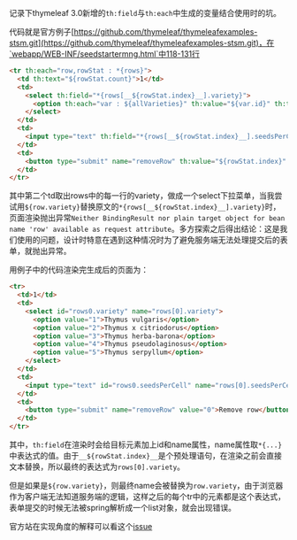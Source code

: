 <!-- 
.. title: thymeleaf的坑一记
.. slug: thymeleafde-keng-yi-ji
.. date: 2016-05-31 08:37:04 UTC+08:00
.. tags: 
.. category: 
.. link: 
.. description: 
.. type: text
-->

记录下thymeleaf 3.0新增的`th:field`与`th:each`中生成的变量结合使用时的坑。

代码就是官方例子[https://github.com/thymeleaf/thymeleafexamples-stsm.git](https://github.com/thymeleaf/thymeleafexamples-stsm.git)，在`webapp/WEB-INF/seedstartermng.html`中118-131行

```html
<tr th:each="row,rowStat : *{rows}">
  <td th:text="${rowStat.count}">1</td>
  <td>
    <select th:field="*{rows[__${rowStat.index}__].variety}">
      <option th:each="var : ${allVarieties}" th:value="${var.id}" th:text="${var.name}">Thymus Thymi</option>
    </select>
  </td>
  <td>
    <input type="text" th:field="*{rows[__${rowStat.index}__].seedsPerCell}" th:errorclass="fieldError" />
  </td>
  <td>
    <button type="submit" name="removeRow" th:value="${rowStat.index}" th:text="#{seedstarter.row.remove}">Remove row</button>
  </td>
</tr>
```

其中第二个td取出rows中的每一行的variety，做成一个select下拉菜单，当我尝试用`${row.variety}`替换原文的`*{rows[__${rowStat.index}__].variety}`时，页面渲染抛出异常`Neither BindingResult nor plain target object for bean name 'row' available as request attribute`。多方探索之后得出结论：这是我们使用的问题，设计时特意在遇到这种情况时为了避免服务端无法处理提交后的表单，就抛出异常。

用例子中的代码渲染完生成后的页面为：

```html
<tr>
  <td>1</td>
  <td>
    <select id="rows0.variety" name="rows[0].variety">
      <option value="1">Thymus vulgaris</option>
      <option value="2">Thymus x citriodorus</option>
      <option value="3">Thymus herba-barona</option>
      <option value="4">Thymus pseudolaginosus</option>
      <option value="5">Thymus serpyllum</option>
    </select>
  </td>
  <td>
    <input type="text" id="rows0.seedsPerCell" name="rows[0].seedsPerCell" value="">
  </td>
  <td>
    <button type="submit" name="removeRow" value="0">Remove row</button>
  </td>
</tr>

```

其中，`th:field`在渲染时会给目标元素加上id和name属性，name属性取`*{...}`中表达式的值。由于`__${rowStat.index}__`是个预处理语句，在渲染之前会直接文本替换，所以最终的表达式为`rows[0].variety`。

但是如果是`${row.variety}`，则最终name会被替换为`row.variety`，由于浏览器作为客户端无法知道服务端的逻辑，这样之后的每个tr中的元素都是这个表达式，表单提交的时候无法被spring解析成一个list对象，就会出现错误。

官方站在实现角度的解释可以看这个[issue](https://github.com/thymeleaf/thymeleaf/issues/505#issuecomment-222557959)